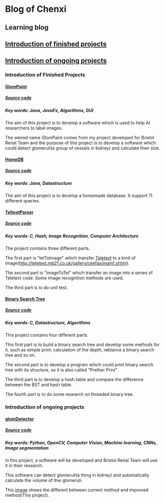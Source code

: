 # Blog of Chenxi
## Learning blog
## [Introduction of finished projects](#introduction-of-finished-projects)
## [Introduction of ongoing projects](#introduction-of-ongoing-projects)



### Introduction of Finished Projects

#### [GlomPaint](https://github.com/ChenxiiGuo/javaProjects#introdution-of-glompaint)
##### [Source code](https://github.com/ChenxiiGuo/javaProjects/tree/master/GlomPaint)
##### Key words: Java, JavaFx, Algorithms, GUI
The aim of this project is to develop a software which is used to help AI researchers to label images.

The weired name GlomPaint comes from my project developed for Bristol Renal Team and the purpose of this project is to develop a software which could detect glomeruli(a group of vessels in kidney) and calculate their size.

#### [HomeDB](https://github.com/ChenxiiGuo/javaProjects#introdution-of-homedb)
##### [Source code](https://github.com/ChenxiiGuo/javaProjects/tree/master/HomeDB)
##### Key words: Java, Datastructure
The aim of this project is to develop a homemade database. It support 11 different queries.

#### [TeltextParser](https://github.com/ChenxiiGuo/cProjects#introduction-of-teltextparser)
##### [Source code](https://github.com/ChenxiiGuo/cProjects/tree/master/TeltextParser)
##### Key words: C, Hash, Image Recognition, Computer Architecture
The project contains three different parts.

The first part is "telToImage" which transfer [Teletext](http://www.bbcbasic.co.uk/tccgen/manual/tcgen2.html) to a kind of image(http://teletext.mb21.co.uk/gallery/ceefax/main1.shtml).

The second part is "imageToTel" which transfer an image into a series of Teletext code. Some image recognition methods are used.

The third part is to do unit test.

#### [Binary Search Tree](https://github.com/ChenxiiGuo/cProjects#introduction-of-binarysearchtree)
##### [Source code](https://github.com/ChenxiiGuo/cProjects/tree/master/binarySearchTree)
##### Key words: C, Datastructure, Algorithms
This project contains four different parts.

This first part is to build a binary search tree and develop some methods for it, such as simple print, calculation of the depth, reblance a binary search tree and so on.

The second part is to develop a program which could print binary search tree with its structure, so it is also called "Prettier Print"

The third part is to develop a hash table and compare the difference between the BST and hash table.

The fourth part is to do some research on threaded binary tree.

### Introduction of ongoing projects

#### [glomDetector](https://github.com/ChenxiiGuo/glomDetector/blob/master/readme.md#introduction-of-this-project)
##### [Source code](https://github.com/ChenxiiGuo/glomDetector)
##### Key words: Python, OpenCV, Computer Vision, Machine learning, CNNs, Image segmentation

In this project, a software will be developed and Bristol Renal Team will use it in their research.

This software can detect glomeruli(a thing in kidney) and automatically calculate the volume of thw glomeruli.

This [image](https://github.com/ChenxiiGuo/glomDetector/blob/master/Introduction/addedValue.png) shows the different between current method and improved method(This project).



